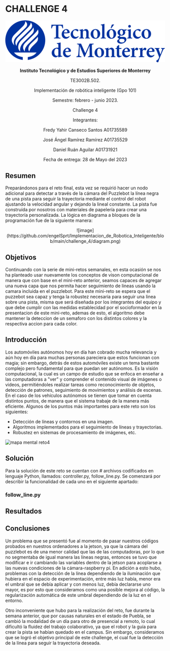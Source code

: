# CHALLENGE 4

<p align="center">
  <img src="https://github.com/engelSprt/Retos_Manchester_Robotics/blob/main/Challenge%201/Imagenes/tecnologico-de-monterrey-blue.png" />
</p>

**<p align="center">Instituto Tecnológico y de Estudios Superiores de Monterrey</p>**
<p align="center">TE3002B.502.</p>
<p align="center">Implementación de robótica inteligente (Gpo 101)</p>
<p align="center">Semestre: febrero - junio 2023.</p>
<p align="center">Challenge 4</p>
<p align="center">Integrantes:</p>
<p align="center">Fredy Yahir Canseco Santos     A01735589</p>
<p align="center">José Ángel Ramírez Ramírez    A01735529</p>
<p align="center">Daniel Ruán Aguilar           A01731921</p>
<p align="center">Fecha de entrega: 28 de Mayo del 2023</p>


## Resumen
Preparándonos para el reto final, esta vez se requirió hacer un nodo adicional para detectar a través de la cámara del Puzzlebot la línea negra de una pista para seguir la trayectoria mediante el control del robot ajustando la velocidad angular y dejando la lineal constante. La pista fue construída por nosotros con materiales de papelería para crear una trayectoría personalizada. La lógica en diagrama a bloques de la programación fue de la siguiente manera:
 
<p align="center">![image](https://github.com/engelSprt/Implementacion_de_Robotica_Inteligente/blob/main/challenge_4/diagram.png)</p>

## Objetivos

Continuando con la serie de mini-retos semanales, en esta ocasión se nos ha planteado usar nuevamente los conceptos de vison computacional de manera que con base en el mini-reto anterior, seamos capaces de agregar una nueva capa que nos permita hacer seguimiento de lineas usando la camara incluida en el puzzlebot.
Para este mini-reto se espera que el puzzebot sea capaz y tenga la robustez necesaria para seguir una linea sobre una pista, misma que será diseñada por los integrantes del equipo y que debe cumplir con las medidas establecidad por el socioformador en la presentacion de este mini-reto, ademas de esto, el algoritmo debe mantener la deteccion de un semaforo con los distintos colores y la respectiva accion para cada color. 


## Introducción 

Los automóviles autónomos hoy en día han cobrado mucha relevancia y aún hoy en día para muchas personas pareciera que estos funcionan con magia; sin embargo, detrás de estos automóviles existe un tema bastante complejo pero fundamental para que puedan ser autónomos. Es la visión computacional, la cual es un campo de estudio que se enfoca en enseñar a las computadoras a "ver" y comprender el contenido visual de imágenes o videos, permitiéndoles realizar tareas como reconocimiento de objetos, detección de patrones, seguimiento de movimientos y análisis de escenas. En el caso de los vehículos autónomos se tienen que tomar en cuenta distintos puntos, de manera que el sistema trabaje de la manera más eficiente. Algunos de los puntos más importantes para este reto son los siguientes:

* Detección de líneas y contornos en una imagen.
* Algoritmos implementados para el seguimiento de líneas y trayectorias.
* Robustez en sistemas de procesamiento de imágenes, etc.

![mapa mental reto4](https://github.com/engelSprt/Implementacion_de_Robotica_Inteligente/assets/100887194/f4a8d9a2-09ab-49c0-9422-c32dca103cb1)


## Solución
Para la solución de este reto se cuentan con # archivos codificados en lenguaje Python, llamados: controller.py, follow_line.py. Se comenzará por describir la funcionalidad de cada uno en el siguiente apartado:

### follow_line.py



## Resultados



## Conclusiones

Un problema que se presentó fue al momento de pasar nuestros códigos probados en nuestros ordenadores a la jetson, ya que la cámara del puzzlebot es de una menor calidad que las de las computadoras, por lo que no segmentaba de igual manera las líneas negras, entonces se tuvo que modificar e ir cambiando las variables dentro de la jetson para acoplarse a las nuevas condiciones de la cámara-raspberry pi. En adición a esto hubo, problemas con la detección de la línea dependiendo de la iluminación que hubiera en el espacio de experimentación, entre más luz había, menor era el umbral que se debía aplicar y con menos luz, debía declararse uno mayor, es por esto que consideramos como una posible mejora al código, la regularización automática de este umbral dependiendo de la luz en el entorno.

Otro inconveniente que hubo para la realización del reto, fue durante la semana anterior, que por causas naturales en el estado de Puebla, se cambió la modalidad de un día para otro de presencial a remoto, lo cual dificultó la fluidez del trabajo colaborativo, ya que el robot y la guía para crear la pista se habían quedado en el campus. Sin embargo, consideramos que se logró el objetivo principal de este challenge, el cual fue la detección de la línea para seguir la trayectoria deseada.
